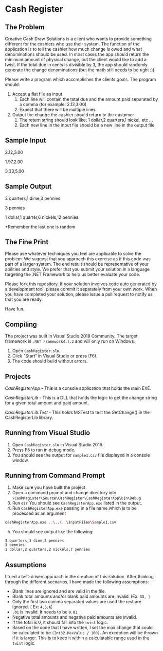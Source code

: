 Cash Register
============

The Problem
-----------
Creative Cash Draw Solutions is a client who wants to provide something different for the cashiers who use their system. The function of the application is to tell the cashier how much change is owed and what denominations should be used. In most cases the app should return the minimum amount of physical change, but the client would like to add a twist. If the total due in cents is divisible by 3, the app should randomly generate the change denominations (but the math still needs to be right :))

Please write a program which accomplishes the clients goals. The program should:

1. Accept a flat file as input
	1. Each line will contain the total due and the amount paid separated by a comma (for example: 2.13,3.00)
	2. Expect that there will be multiple lines
2. Output the change the cashier should return to the customer
	1. The return string should look like: 1 dollar,2 quarters,1 nickel, etc ...
	2. Each new line in the input file should be a new line in the output file

Sample Input
------------
2.12,3.00

1.97,2.00

3.33,5.00

Sample Output
-------------
3 quarters,1 dime,3 pennies

3 pennies

1 dollar,1 quarter,6 nickels,12 pennies

*Remember the last one is random

The Fine Print
--------------
Please use whatever techniques you feel are applicable to solve the problem. We suggest that you approach this exercise as if this code was part of a larger system. The end result should be representative of your abilities and style.  We prefer that you submit your solution in a language targeting the .NET Framework to help us better evaluate your code.

Please fork this repository. If your solution involves code auto generated by a development tool, please commit it separately from your own work.  When you have completed your solution, please issue a pull request to notify us that you are ready.

Have fun.

Compiling
---------
The project was built in Visual Studio 2019 Community. The target framework is `.NET Framework4.7.2` and will only run on Windows.

1. Open `CashRegister.sln`.
2. Click "Start" in Visual Studio or press (F6).
3. The code should build without errors.

Projects
--------
*CashRegisterApp* - This is a console application that holds the main EXE.

*CashRegisterLib* - This is a DLL that holds the logic to get the change string for a given total amount and paid amount.

*CashRegisterLib.Test* - This holds MSTest to test the GetChange() in the CashRegisterLib library.

Running from Visual Studio
--------------------------

1. Open `CashRegister.sln` in Visual Studio 2019.
2. Press F5 to run in debug mode.
3. You should see the output for `sample1.csv` file displayed in a console window.

Running from Command Prompt
--------------------------
1. Make sure you have built the project.
2. Open a command prompt and change directory into
`\CashRegister\Source\CashRegister\CashRegisterApp\bin\Debug`
3. Run `dir` You should see `CashRegisterApp.exe` listed in the output.
4. Run `CashRegisterApp.exe` passing in a file name which is to be processed as an argument

```bash
cashRegisterApp.exe ..\..\..\InputFiles\Sample1.csv
```
5. You should see output like the following:

```bash
3 quarters,1 dime,3 pennies
3 pennies
1 dollar,2 quarters,2 nickels,7 pennies
```

Assumptions
-----------

I tried a test-driven approach in the creation of this solution. After thinking through the different scenarios, I have made the following assumptions:

* Blank lines are ignored and are valid in the file.
* Blank total amounts and/or blank paid amounts are invalid. (Ex: `33, `)
* Only the first two comma separated values are used the rest are ignored.
( Ex: `4,5,6`)
* `.01` is invalid. It needs to be `0.01`.
* Negative total amounts and negative paid amounts are invalid.
* If the total is 0, it should fall into the `twist` logic.
* Based on the code that I have written, I set the max change that could be calculated to be `(Int32.MaxValue / 100)`. An exception will be thrown if it is larger. This is to keep it within a calculatable range used in the `twist` logic.







